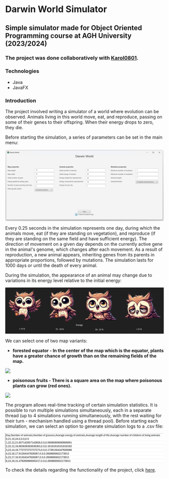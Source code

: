 
# Darwin World Simulator
## Simple simulator made for Object Oriented Programming course at AGH University (2023/2024)
### The project was done collaboratively with <a href="https://github.com/paula078">Karol0801</a>.

### Technologies
- Java
- JavaFX

### Introduction

The project involved writing a simulator of a world where evolution can be observed. Animals living in this world move, eat, and reproduce, passing on some of their genes to their offspring. When their energy drops to zero, they die.

Before starting the simulation, a series of parameters can be set in the main menu:


<div style="text-align:center">
  <img src="README_files/main_menu.png" style="display:block; margin: 0 auto;">
</div>


Every 0.25 seconds in the simulation represents one day, during which the animals move, eat (if they are standing on vegetation), and reproduce (if they are standing on the same field and have sufficient energy). The direction of movement on a given day depends on the currently active gene in the animal's genome, which changes after each movement. As a result of reproduction, a new animal appears, inheriting genes from its parents in appropriate proportions, followed by mutations. The simulation lasts for 1000 days or until the death of every animal.

During the simulation, the appearance of an animal may change due to variations in its energy level relative to the initial energy:
<div style="text-align:center">
  <img src="README_files/animals.png" style="display:block; margin: 0 auto;">
</div>


We can select one of two map variants:
* **forested equator - In the center of the map which is the equator, plants have a greater chance of growth than on the remaining fields of the map.**


<div style="text-align:center">
  <img src="README_files/forested.gif" style="display:block; margin: 0 auto;">
</div>

* **poisonous fruits - There is a square area on the map where poisonous plants can grow (red ones).**
<div style="text-align:center">
  <img src="README_files/poisonous.gif" style="display:block; margin: 0 auto;">
</div>


The program allows real-time tracking of certain simulation statistics. It is possible to run multiple simulations simultaneously, each in a separate thread (up to 4 simulations running simultaneously, with the rest waiting for their turn - mechanism handled using a thread pool). Before starting each simulation, we can select an option to generate simulation logs to a .csv file:

<div style="text-align:center">
  <img src="README_files/logs.png" style="display:block; margin: 0 auto;">
</div>


To check the details regarding the functionality of the project, click <a href="https://github.com/Soamid/obiektowe-lab/tree/master/proj">here</a>.
